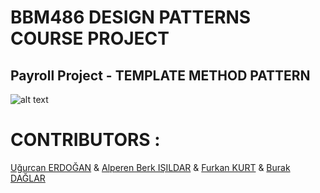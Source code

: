 # BBM486 DESIGN PATTERNS COURSE PROJECT

## Payroll Project - TEMPLATE METHOD PATTERN

![alt text](https://github.com/ugurcanerdogan/BBM486Project/blob/dev/templatemethod.jpg)


# CONTRIBUTORS : 
[Uğurcan ERDOĞAN](https://github.com/ugurcanerdogan) &
[Alperen Berk IŞILDAR](https://github.com/alperenisildar) &
[Furkan KURT](https://github.com/furquark) &
[Burak DAĞLAR](https://github.com/brkdaglar)
